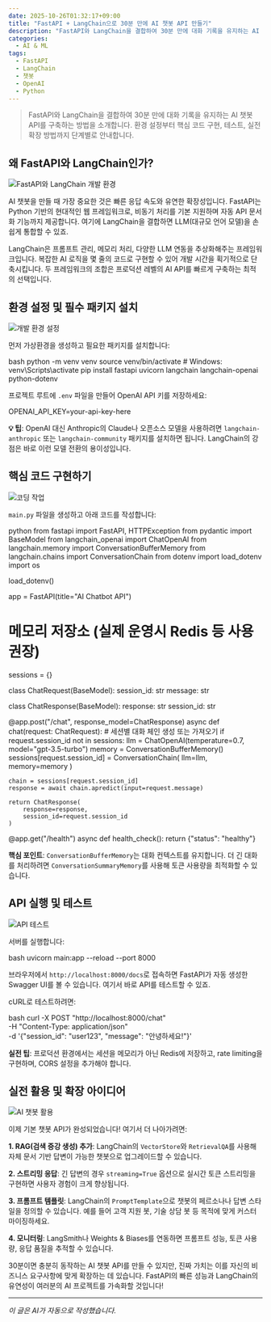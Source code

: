 ```yaml
---
date: 2025-10-26T01:32:17+09:00
title: "FastAPI + LangChain으로 30분 만에 AI 챗봇 API 만들기"
description: "FastAPI와 LangChain을 결합하여 30분 만에 대화 기록을 유지하는 AI 챗봇 API를 구축하는 방법을 소개합니다. 환경 설정부터 핵심 코드 구현, 테스트, 실전 확장 방법까지 단계별로 안내합니다."
categories:
  - AI & ML
tags:
  - FastAPI
  - LangChain
  - 챗봇
  - OpenAI
  - Python
---
```


> FastAPI와 LangChain을 결합하여 30분 만에 대화 기록을 유지하는 AI 챗봇 API를 구축하는 방법을 소개합니다. 환경 설정부터 핵심 코드 구현, 테스트, 실전 확장 방법까지 단계별로 안내합니다.



<!-- more -->

## 왜 FastAPI와 LangChain인가?

![FastAPI와 LangChain 개발 환경](https://source.unsplash.com/800x600/?coding,api,development)

AI 챗봇을 만들 때 가장 중요한 것은 빠른 응답 속도와 유연한 확장성입니다. FastAPI는 Python 기반의 현대적인 웹 프레임워크로, 비동기 처리를 기본 지원하며 자동 API 문서화 기능까지 제공합니다. 여기에 LangChain을 결합하면 LLM(대규모 언어 모델)을 손쉽게 통합할 수 있죠.

LangChain은 프롬프트 관리, 메모리 처리, 다양한 LLM 연동을 추상화해주는 프레임워크입니다. 복잡한 AI 로직을 몇 줄의 코드로 구현할 수 있어 개발 시간을 획기적으로 단축시킵니다. 두 프레임워크의 조합은 프로덕션 레벨의 AI API를 빠르게 구축하는 최적의 선택입니다.

## 환경 설정 및 필수 패키지 설치

![개발 환경 설정](https://source.unsplash.com/800x600/?python,programming,terminal)

먼저 가상환경을 생성하고 필요한 패키지를 설치합니다:

bash
python -m venv venv
source venv/bin/activate  # Windows: venv\Scripts\activate
pip install fastapi uvicorn langchain langchain-openai python-dotenv


프로젝트 루트에 `.env` 파일을 만들어 OpenAI API 키를 저장하세요:


OPENAI_API_KEY=your-api-key-here


**💡 팁**: OpenAI 대신 Anthropic의 Claude나 오픈소스 모델을 사용하려면 `langchain-anthropic` 또는 `langchain-community` 패키지를 설치하면 됩니다. LangChain의 강점은 바로 이런 모델 전환의 용이성입니다.

## 핵심 코드 구현하기

![코딩 작업](https://source.unsplash.com/800x600/?code,programming,computer)

`main.py` 파일을 생성하고 아래 코드를 작성합니다:

python
from fastapi import FastAPI, HTTPException
from pydantic import BaseModel
from langchain_openai import ChatOpenAI
from langchain.memory import ConversationBufferMemory
from langchain.chains import ConversationChain
from dotenv import load_dotenv
import os

load_dotenv()

app = FastAPI(title="AI Chatbot API")

# 메모리 저장소 (실제 운영시 Redis 등 사용 권장)
sessions = {}

class ChatRequest(BaseModel):
    session_id: str
    message: str

class ChatResponse(BaseModel):
    response: str
    session_id: str

@app.post("/chat", response_model=ChatResponse)
async def chat(request: ChatRequest):
    # 세션별 대화 체인 생성 또는 가져오기
    if request.session_id not in sessions:
        llm = ChatOpenAI(temperature=0.7, model="gpt-3.5-turbo")
        memory = ConversationBufferMemory()
        sessions[request.session_id] = ConversationChain(
            llm=llm,
            memory=memory
        )
    
    chain = sessions[request.session_id]
    response = await chain.apredict(input=request.message)
    
    return ChatResponse(
        response=response,
        session_id=request.session_id
    )

@app.get("/health")
async def health_check():
    return {"status": "healthy"}


**핵심 포인트**: `ConversationBufferMemory`는 대화 컨텍스트를 유지합니다. 더 긴 대화를 처리하려면 `ConversationSummaryMemory`를 사용해 토큰 사용량을 최적화할 수 있습니다.

## API 실행 및 테스트

![API 테스트](https://source.unsplash.com/800x600/?testing,api,interface)

서버를 실행합니다:

bash
uvicorn main:app --reload --port 8000


브라우저에서 `http://localhost:8000/docs`로 접속하면 FastAPI가 자동 생성한 Swagger UI를 볼 수 있습니다. 여기서 바로 API를 테스트할 수 있죠.

cURL로 테스트하려면:

bash
curl -X POST "http://localhost:8000/chat" \
  -H "Content-Type: application/json" \
  -d '{"session_id": "user123", "message": "안녕하세요!"}'


**실전 팁**: 프로덕션 환경에서는 세션을 메모리가 아닌 Redis에 저장하고, rate limiting을 구현하며, CORS 설정을 추가해야 합니다.

## 실전 활용 및 확장 아이디어

![AI 챗봇 활용](https://source.unsplash.com/800x600/?chatbot,ai,technology)

이제 기본 챗봇 API가 완성되었습니다! 여기서 더 나아가려면:

**1. RAG(검색 증강 생성) 추가**: LangChain의 `VectorStore`와 `RetrievalQA`를 사용해 자체 문서 기반 답변이 가능한 챗봇으로 업그레이드할 수 있습니다.

**2. 스트리밍 응답**: 긴 답변의 경우 `streaming=True` 옵션으로 실시간 토큰 스트리밍을 구현하면 사용자 경험이 크게 향상됩니다.

**3. 프롬프트 템플릿**: LangChain의 `PromptTemplate`으로 챗봇의 페르소나나 답변 스타일을 정의할 수 있습니다. 예를 들어 고객 지원 봇, 기술 상담 봇 등 목적에 맞게 커스터마이징하세요.

**4. 모니터링**: LangSmith나 Weights & Biases를 연동하면 프롬프트 성능, 토큰 사용량, 응답 품질을 추적할 수 있습니다.

30분이면 충분히 동작하는 AI 챗봇 API를 만들 수 있지만, 진짜 가치는 이를 자신의 비즈니스 요구사항에 맞게 확장하는 데 있습니다. FastAPI의 빠른 성능과 LangChain의 유연성이 여러분의 AI 프로젝트를 가속화할 것입니다!

---

*이 글은 AI가 자동으로 작성했습니다.*
